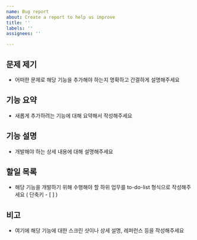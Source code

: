 ```yaml
---
name: Bug report
about: Create a report to help us improve
title: ''
labels: ''
assignees: ''

---
```


## 문제 제기
- 어떠한 문제로 해당 기능을 추가해야 하는지 명확하고 간결하게 설명해주세요

## 기능 요약
- 새롭게 추가하려는 기능에 대해 요약해서 작성해주세요

## 기능 설명
- 개발해야 하는 상세 내용에 대해 설명해주세요

## 할일 목록
- 해당 기능을 개발하기 위해 수행해야 할 하위 업무를 to-do-list 형식으로 작성해주세요 ( 단축키 - [ ] )

## 비고
- 여기에 해당 기능에 대한 스크린 샷이나 상세 설명, 레퍼런스 등을 작성해주세요
